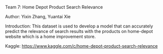 Team 7: Home Depot Product Search Relevance

Author: Yixin Zhang, Yuantai Xie

Introduction: This dataset is used to develop a model that can accurately predict the relevance of search results with the products on home-depot website which is a home improvement store.

Kaggle: https://www.kaggle.com/c/home-depot-product-search-relevance
